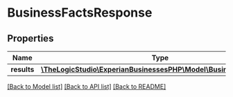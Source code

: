 # BusinessFactsResponse

## Properties
Name | Type | Description | Notes
------------ | ------------- | ------------- | -------------
**results** | [**\TheLogicStudio\ExperianBusinessesPHP\Model\BusinessFactsResult**](BusinessFactsResult.md) |  | [optional] 

[[Back to Model list]](../README.md#documentation-for-models) [[Back to API list]](../README.md#documentation-for-api-endpoints) [[Back to README]](../README.md)


